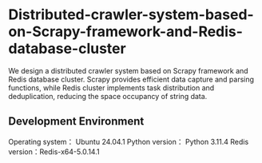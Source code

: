 # Distributed-crawler-system-based-on-Scrapy-framework-and-Redis-database-cluster

We design a distributed crawler system based on Scrapy framework and Redis database cluster. 
Scrapy provides efficient data capture and parsing functions, while Redis cluster implements task distribution and deduplication, reducing the space occupancy of string data.

## Development Environment 

Operating system： Ubuntu 24.04.1 
Python version： Python 3.11.4
Redis version：Redis-x64-5.0.14.1
